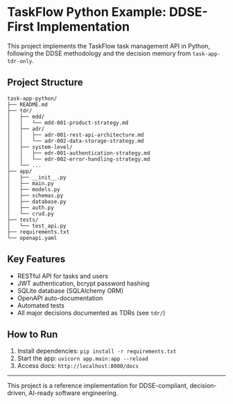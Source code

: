 # TaskFlow Python Example: DDSE-First Implementation

This project implements the TaskFlow task management API in Python, following the DDSE methodology and the decision memory from `task-app-tdr-only`.

## Project Structure

```
task-app-python/
├── README.md
├── tdr/
│   ├── mdd/
│   │   └── mdd-001-product-strategy.md
│   ├── adr/
│   │   ├── adr-001-rest-api-architecture.md
│   │   └── adr-002-data-storage-strategy.md
│   ├── system-level/
│   │   ├── edr-001-authentication-strategy.md
│   │   └── edr-002-error-handling-strategy.md
│   └── ...
├── app/
│   ├── __init__.py
│   ├── main.py
│   ├── models.py
│   ├── schemas.py
│   ├── database.py
│   ├── auth.py
│   └── crud.py
├── tests/
│   └── test_api.py
├── requirements.txt
└── openapi.yaml
```

## Key Features
- RESTful API for tasks and users
- JWT authentication, bcrypt password hashing
- SQLite database (SQLAlchemy ORM)
- OpenAPI auto-documentation
- Automated tests
- All major decisions documented as TDRs (see `tdr/`)

## How to Run

1. Install dependencies: `pip install -r requirements.txt`
2. Start the app: `uvicorn app.main:app --reload`
3. Access docs: `http://localhost:8000/docs`

---

This project is a reference implementation for DDSE-compliant, decision-driven, AI-ready software engineering.

